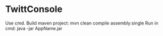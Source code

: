 TwittConsole
============
Use cmd.
Build maven project: mvn clean compile assembly:single
Run in cmd: java -jar AppName.jar  
